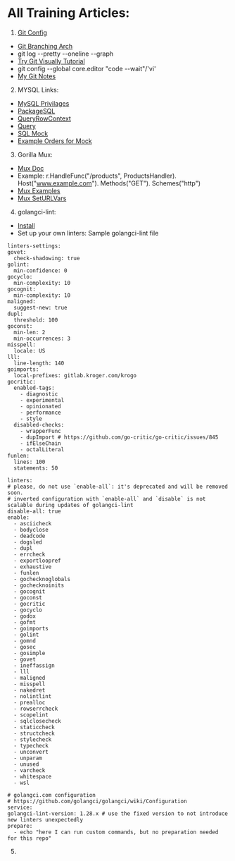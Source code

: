 # All Training Articles:
1. [Git Config](https://stackoverflow.com/questions/4220416/can-i-specify-multiple-users-for-myself-in-gitconfig)
  * [Git Branching Arch](https://nvie.com/posts/a-successful-git-branching-model/)
  * git log --pretty --oneline --graph
  * [Try Git Visually Tutorial](https://try.github.io/)
  * git config --global core.editor "code --wait"/'vi'
  * [My Git Notes](https://docs.google.com/document/d/1HESVXebz3x3i1RD7Tyh8k1K82dNKeaWNs4tPQ0oZD-w/edit)

2. MYSQL Links:
  * [MySQL Privilages](https://linuxize.com/post/how-to-create-mysql-user-accounts-and-grant-privileges/)
  * [PackageSQL](https://golang.org/pkg/database/sql/)
  * [QueryRowContext](https://golang.org/pkg/database/sql/#DB.QueryRowContext)
  * [Query](https://golang.org/pkg/database/sql/#DB.Query)
  * [SQL Mock](https://github.com/DATA-DOG/go-sqlmock)
  * [Example Orders for Mock](https://github.com/DATA-DOG/go-sqlmock/blob/master/examples/orders/orders_test.go)
  
3. Gorilla Mux:
  * [Mux Doc](https://pkg.go.dev/github.com/gorilla/mux)
  * Example: r.HandleFunc("/products", ProductsHandler).
    Host("www.example.com").
    Methods("GET").
    Schemes("http")
  * [Mux Examples](https://github.com/gorilla/mux#examples)
  * [Mux SetURLVars](https://pkg.go.dev/github.com/gorilla/mux#SetURLVars)

4. golangci-lint:
  * [Install](https://golangci-lint.run/usage/install/#linux-and-windows)
  * Set up your own linters: Sample golangci-lint file
  ```
linters-settings:
  govet:
    check-shadowing: true
  golint:
    min-confidence: 0
  gocyclo:
    min-complexity: 10
  gocognit:
    min-complexity: 10
  maligned:
    suggest-new: true
  dupl:
    threshold: 100
  goconst:
    min-len: 2
    min-occurrences: 3
  misspell:
    locale: US
  lll:
    line-length: 140
  goimports:
    local-prefixes: gitlab.kroger.com/krogo
  gocritic:
    enabled-tags:
      - diagnostic
      - experimental
      - opinionated
      - performance
      - style
    disabled-checks:
      - wrapperFunc
      - dupImport # https://github.com/go-critic/go-critic/issues/845
      - ifElseChain
      - octalLiteral
  funlen:
    lines: 100
    statements: 50

linters:
  # please, do not use `enable-all`: it's deprecated and will be removed soon.
  # inverted configuration with `enable-all` and `disable` is not scalable during updates of golangci-lint
  disable-all: true
  enable:
    - asciicheck
    - bodyclose
    - deadcode
    - dogsled
    - dupl
    - errcheck
    - exportloopref
    - exhaustive
    - funlen
    - gochecknoglobals
    - gochecknoinits
    - gocognit
    - goconst
    - gocritic
    - gocyclo
    - godox
    - gofmt
    - goimports
    - golint
    - gomnd
    - gosec
    - gosimple
    - govet
    - ineffassign
    - lll
    - maligned
    - misspell
    - nakedret
    - nolintlint
    - prealloc
    - rowserrcheck
    - scopelint
    - sqlclosecheck
    - staticcheck
    - structcheck
    - stylecheck
    - typecheck
    - unconvert
    - unparam
    - unused
    - varcheck
    - whitespace
    - wsl

# golangci.com configuration
# https://github.com/golangci/golangci/wiki/Configuration
service:
  golangci-lint-version: 1.28.x # use the fixed version to not introduce new linters unexpectedly
  prepare:
    - echo "here I can run custom commands, but no preparation needed for this repo"
  ```

5. 
